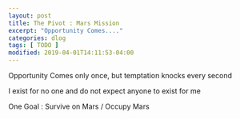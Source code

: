 ```yaml
---
layout: post
title: The Pivot : Mars Mission
excerpt: "Opportunity Comes...."
categories: dlog
tags: [ TODO ]
modified: 2019-04-01T14:11:53-04:00
---
```


Opportunity Comes only once, but temptation knocks every second


I exist for no one and do not expect anyone to exist for me

One Goal : Survive on Mars / Occupy Mars
